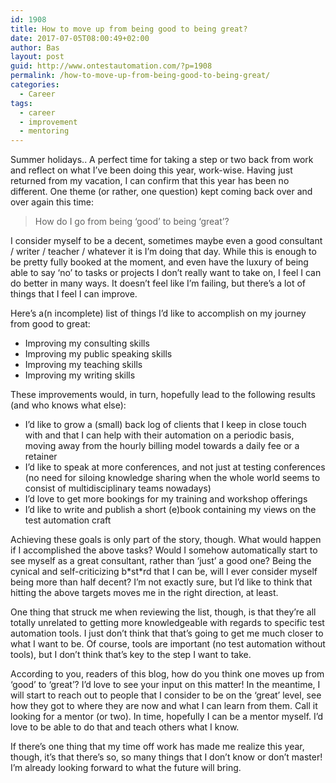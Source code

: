 ```yaml
---
id: 1908
title: How to move up from being good to being great?
date: 2017-07-05T08:00:49+02:00
author: Bas
layout: post
guid: http://www.ontestautomation.com/?p=1908
permalink: /how-to-move-up-from-being-good-to-being-great/
categories:
  - Career
tags:
  - career
  - improvement
  - mentoring
---
```

Summer holidays.. A perfect time for taking a step or two back from work and reflect on what I&#8217;ve been doing this year, work-wise. Having just returned from my vacation, I can confirm that this year has been no different. One theme (or rather, one question) kept coming back over and over again this time:

> How do I go from being &#8216;good&#8217; to being &#8216;great&#8217;?

I consider myself to be a decent, sometimes maybe even a good consultant / writer / teacher / whatever it is I&#8217;m doing that day. While this is enough to be pretty fully booked at the moment, and even have the luxury of being able to say &#8216;no&#8217; to tasks or projects I don&#8217;t really want to take on, I feel I can do better in many ways. It doesn&#8217;t feel like I&#8217;m failing, but there&#8217;s a lot of things that I feel I can improve.

Here&#8217;s a(n incomplete) list of things I&#8217;d like to accomplish on my journey from good to great:

  * Improving my consulting skills
  * Improving my public speaking skills
  * Improving my teaching skills
  * Improving my writing skills

These improvements would, in turn, hopefully lead to the following results (and who knows what else):

  * I&#8217;d like to grow a (small) back log of clients that I keep in close touch with and that I can help with their automation on a periodic basis, moving away from the hourly billing model towards a daily fee or a retainer
  * I&#8217;d like to speak at more conferences, and not just at testing conferences (no need for siloing knowledge sharing when the whole world seems to consist of multidisciplinary teams nowadays)
  * I&#8217;d love to get more bookings for my training and workshop offerings
  * I&#8217;d like to write and publish a short (e)book containing my views on the test automation craft

Achieving these goals is only part of the story, though. What would happen if I accomplished the above tasks? Would I somehow automatically start to see myself as a great consultant, rather than &#8216;just&#8217; a good one? Being the cynical and self-criticizing b\*st\*rd that I can be, will I ever consider myself being more than half decent? I&#8217;m not exactly sure, but I&#8217;d like to think that hitting the above targets moves me in the right direction, at least.

One thing that struck me when reviewing the list, though, is that they&#8217;re all totally unrelated to getting more knowledgeable with regards to specific test automation tools. I just don&#8217;t think that that&#8217;s going to get me much closer to what I want to be. Of course, tools are important (no test automation without tools), but I don&#8217;t think that&#8217;s key to the step I want to take.

According to you, readers of this blog, how do you think one moves up from &#8216;good&#8217; to &#8216;great&#8217;? I&#8217;d love to see your input on this matter! In the meantime, I will start to reach out to people that I consider to be on the &#8216;great&#8217; level, see how they got to where they are now and what I can learn from them. Call it looking for a mentor (or two). In time, hopefully I can be a mentor myself. I&#8217;d love to be able to do that and teach others what I know.

If there&#8217;s one thing that my time off work has made me realize this year, though, it&#8217;s that there&#8217;s so, so many things that I don&#8217;t know or don&#8217;t master! I&#8217;m already looking forward to what the future will bring.
